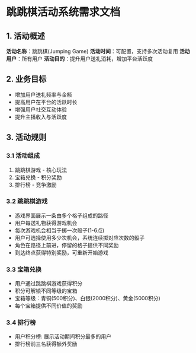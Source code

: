 # 跳跳棋活动系统需求文档

## 1. 活动概述

**活动名称**：跳跳棋(Jumping Game)
**活动时间**：可配置，支持多次活动复用
**活动用户**：所有用户
**活动目的**：提升用户送礼消耗，增加平台活跃度

## 2. 业务目标

- 增加用户送礼频率与金额
- 提高用户在平台的活跃时长
- 增强用户社交互动体验
- 提升主播收入与活跃度

## 3. 活动规则

### 3.1 活动组成

1. 跳跳棋游戏 - 核心玩法
2. 宝箱兑换 - 积分奖励
3. 排行榜 - 竞争激励

### 3.2 跳跳棋游戏

- 游戏界面展示一条由多个格子组成的路径
- 用户每送礼物获得游戏机会
- 每次游戏机会相当于掷一次骰子(1-6点)
- 用户可选择使用多少次机会，系统连续掷对应次数的骰子
- 角色在路径上前进，停留的格子提供不同奖励
- 到达终点获得特别奖励，可重新开始游戏

### 3.3 宝箱兑换

- 用户通过跳跳棋游戏获得积分
- 积分可解锁不同等级的宝箱
- 宝箱等级：青铜(500积分)、白银(2000积分)、黄金(5000积分)
- 每个宝箱提供不同价值的奖励

### 3.4 排行榜

- 用户积分榜: 展示活动期间积分最多的用户
- 排行榜前三名获得额外奖励